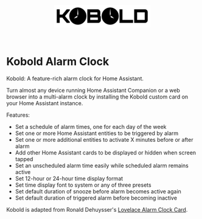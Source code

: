 <br><br>
<div align="center">
    <img src="./assets/kobold-logo.svg" alt="Kobolt Logo" width="50%" align="center" />
</div>
<br><br>

# Kobold Alarm Clock

Kobold: A feature-rich alarm clock for Home Assistant.

Turn almost any device running Home Assistant Companion or a web browser into a multi-alarm clock by installing the Kobold custom card on your Home Assistant instance.

Features:
- Set a schedule of alarm times, one for each day of the week
- Set one or more Home Assistant entities to be triggered by alarm
- Set one or more additional entities to activate X minutes before or after alarm
- Add other Home Assistant cards to be displayed or hidden when screen tapped
- Set an unscheduled alarm time easily while scheduled alarm remains active
- Set 12-hour or 24-hour time display format
- Set time display font to system or any of three presets
- Set default duration of snooze before alarm becomes active again
- Set default duration of triggered alarm before becoming inactive

Kobold is adapted from Ronald Dehuysser's [Lovelace Alarm Clock Card](https://github.com/rdehuyss/homeassistant-lovelace-alarm-clock-card).